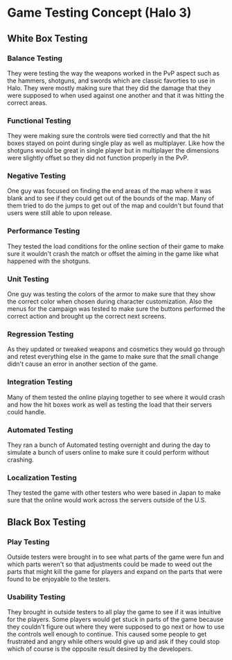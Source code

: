 # Game Testing Concept (Halo 3)

## White Box Testing

### Balance Testing
They were testing the way the weapons worked in the PvP aspect such as the hammers, shotguns, and swords which are classic favorties to use in Halo. They were mostly making sure that they did the damage that they were supposed to when used against one another and that it was hitting the correct areas.

### Functional Testing
They were making sure the controls were tied correctly and that the hit boxes stayed on point during single play as well as multiplayer. Like how the shotguns would be great in single player but in multiplayer the dimensions were slightly offset so they did not function properly in the PvP.

### Negative Testing
One guy was focused on finding the end areas of the map where it was blank and to see if they could get out of the bounds of the map. Many of them tried to do the jumps to get out of the map and couldn't but found that users were still able to upon release.

### Performance Testing
They tested the load conditions for the online section of their game to make sure it wouldn't crash the match or offset the aiming in the game like what happened with the shotguns.

### Unit Testing
One guy was testing the colors of the armor to make sure that they show the correct color when chosen during character customization. Also the menus for the campaign was tested to make sure the buttons performed the correct action and brought up the correct next screens.

### Regression Testing
As they updated or tweaked weapons and cosmetics they would go through and retest everything else in the game to make sure that the small change didn't cause an error in another section of the game. 

### Integration Testing
Many of them tested the online playing together to see where it would crash and how the hit boxes work as well as testing the load that their servers could handle.

### Automated Testing
They ran a bunch of Automated testing overnight and during the day to simulate a bunch of users online to make sure it could perform without crashing.

### Localization Testing
They tested the game with other testers who were based in Japan to make sure that the online would work across the servers outside of the U.S.

## Black Box Testing

### Play Testing
Outside testers were brought in to see what parts of the game were fun and which parts weren't so that adjustments could be made to weed out the parts that might kill the game for players and expand on the parts that were found to be enjoyable to the testers.

### Usability Testing
They brought in outside testers to all play the game to see if it was intuitive for the players. Some players would get stuck in parts of the game because they couldn't figure out where they were supposed to go next or how to use the controls well enough to continue. This caused some people to get frustrated and angry while others would give up and ask if they could stop which of course is the opposite result desired by the developers.
